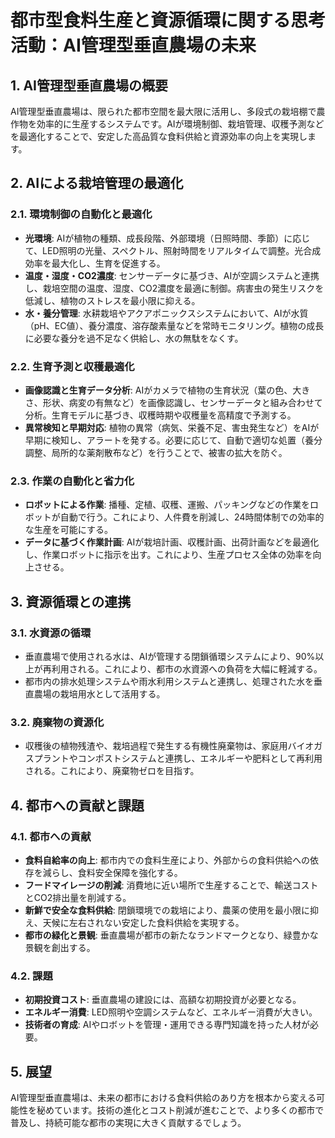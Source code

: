 # 都市型食料生産と資源循環に関する思考活動：AI管理型垂直農場の未来

## 1. AI管理型垂直農場の概要

AI管理型垂直農場は、限られた都市空間を最大限に活用し、多段式の栽培棚で農作物を効率的に生産するシステムです。AIが環境制御、栽培管理、収穫予測などを最適化することで、安定した高品質な食料供給と資源効率の向上を実現します。

## 2. AIによる栽培管理の最適化

### 2.1. 環境制御の自動化と最適化
- **光環境**: AIが植物の種類、成長段階、外部環境（日照時間、季節）に応じて、LED照明の光量、スペクトル、照射時間をリアルタイムで調整。光合成効率を最大化し、生育を促進する。
- **温度・湿度・CO2濃度**: センサーデータに基づき、AIが空調システムと連携し、栽培空間の温度、湿度、CO2濃度を最適に制御。病害虫の発生リスクを低減し、植物のストレスを最小限に抑える。
- **水・養分管理**: 水耕栽培やアクアポニックスシステムにおいて、AIが水質（pH、EC値）、養分濃度、溶存酸素量などを常時モニタリング。植物の成長に必要な養分を過不足なく供給し、水の無駄をなくす。

### 2.2. 生育予測と収穫最適化
- **画像認識と生育データ分析**: AIがカメラで植物の生育状況（葉の色、大きさ、形状、病変の有無など）を画像認識し、センサーデータと組み合わせて分析。生育モデルに基づき、収穫時期や収穫量を高精度で予測する。
- **異常検知と早期対応**: 植物の異常（病気、栄養不足、害虫発生など）をAIが早期に検知し、アラートを発する。必要に応じて、自動で適切な処置（養分調整、局所的な薬剤散布など）を行うことで、被害の拡大を防ぐ。

### 2.3. 作業の自動化と省力化
- **ロボットによる作業**: 播種、定植、収穫、運搬、パッキングなどの作業をロボットが自動で行う。これにより、人件費を削減し、24時間体制での効率的な生産を可能にする。
- **データに基づく作業計画**: AIが栽培計画、収穫計画、出荷計画などを最適化し、作業ロボットに指示を出す。これにより、生産プロセス全体の効率を向上させる。

## 3. 資源循環との連携

### 3.1. 水資源の循環
- 垂直農場で使用される水は、AIが管理する閉鎖循環システムにより、90%以上が再利用される。これにより、都市の水資源への負荷を大幅に軽減する。
- 都市内の排水処理システムや雨水利用システムと連携し、処理された水を垂直農場の栽培用水として活用する。

### 3.2. 廃棄物の資源化
- 収穫後の植物残渣や、栽培過程で発生する有機性廃棄物は、家庭用バイオガスプラントやコンポストシステムと連携し、エネルギーや肥料として再利用される。これにより、廃棄物ゼロを目指す。

## 4. 都市への貢献と課題

### 4.1. 都市への貢献
- **食料自給率の向上**: 都市内での食料生産により、外部からの食料供給への依存を減らし、食料安全保障を強化する。
- **フードマイレージの削減**: 消費地に近い場所で生産することで、輸送コストとCO2排出量を削減する。
- **新鮮で安全な食料供給**: 閉鎖環境での栽培により、農薬の使用を最小限に抑え、天候に左右されない安定した食料供給を実現する。
- **都市の緑化と景観**: 垂直農場が都市の新たなランドマークとなり、緑豊かな景観を創出する。

### 4.2. 課題
- **初期投資コスト**: 垂直農場の建設には、高額な初期投資が必要となる。
- **エネルギー消費**: LED照明や空調システムなど、エネルギー消費が大きい。
- **技術者の育成**: AIやロボットを管理・運用できる専門知識を持った人材が必要。

## 5. 展望
AI管理型垂直農場は、未来の都市における食料供給のあり方を根本から変える可能性を秘めています。技術の進化とコスト削減が進むことで、より多くの都市で普及し、持続可能な都市の実現に大きく貢献するでしょう。